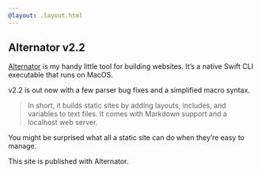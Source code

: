 ```yaml
---
@layout: .layout.html
---
```

## Alternator v2.2 [](permalink)

[Alternator](https://alternator.sh) is my handy little tool for building websites.
It’s a native Swift CLI executable that runs on MacOS.

v2.2 is out now with a few parser bug fixes and a simplified macro syntax.

> In short, it builds static sites by adding layouts, includes, and variables to text
> files. It comes with Markdown support and a localhost web server.

You might be surprised what all a static site can do when they’re easy to manage.

This site is published with Alternator.
